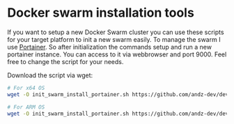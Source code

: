 # Docker swarm installation tools
If you want to setup a new Docker Swarm cluster you can use these scripts for your target platform to init a new swarm easily. To manage the swarm I use [Portainer](https://portainer.io). So after initialization the commands setup and run a new portainer instance. You can access to it via webbrowser and port 9000.
Feel free to change the script for your needs.

Download the script via wget:
```sh
# For x64 OS
wget -O init_swarm_install_portainer.sh https://github.com/andz-dev/dev-tools/blob/master/docker/swarm/x64/init_swarm_install_portainer.sh?raw=true; chmod +x init_swarm_install_portainer.sh; sudo sh init_swarm_install_portainer.sh

# For ARM OS
wget -O init_swarm_install_portainer.sh https://github.com/andz-dev/dev-tools/blob/master/docker/swarm/arm/init_swarm_install_portainer.sh?raw=true; chmod +x init_swarm_install_portainer.sh; sudo sh init_swarm_install_portainer.sh
```
